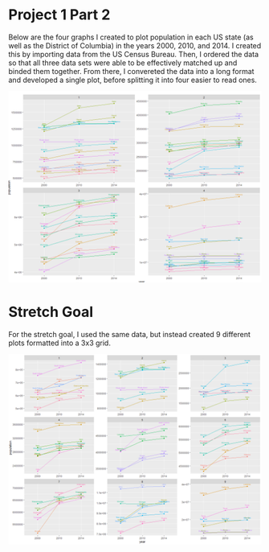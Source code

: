 # Project 1 Part 2

Below are the four graphs I created to plot population in each US state (as well as the District of Columbia) in the years 2000, 2010, and 2014. I created this by importing data from the US Census Bureau. Then, I ordered the data so that all three data sets were able to be effectively matched up and binded them together. From there, I convereted the data into a long format and developed a single plot, before splitting it into four easier to read ones. 

![](proj1part2.PNG)

# Stretch Goal

For the stretch goal, I used the same data, but instead created 9 different plots formatted into a 3x3 grid. 

![](proj1part2stretch.PNG)
